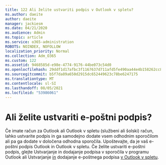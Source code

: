 ```yaml
---
title: 122 Ali želite ustvariti podpis v Outlook v spletu?
ms.author: daeite
author: daeite
manager: jackiesm
ms.date: 04/21/2020
ms.audience: Admin
ms.topic: article
ms.service: o365-administration
ROBOTS: NOINDEX, NOFOLLOW
localization_priority: Normal
ms.collection: Adm_O365
ms.custom: 122
ms.assetid: 9468585d-e98e-4774-9176-44be073c54d0
ms.openlocfilehash: 29ddf1d17afbc3f1167637d711afd5fe490aa44e4b158262cc891f0632c81c8c
ms.sourcegitcommit: b5f7da89a650d2915dc652449623c78be6247175
ms.translationtype: MT
ms.contentlocale: sl-SI
ms.lasthandoff: 08/05/2021
ms.locfileid: "53986061"
---
```

# <a name="need-to-create-an-email-signature"></a>Ali želite ustvariti e-poštni podpis?

Če imate račun za Outlook ali Outlook v spletu (službeni ali šolski) račun, lahko ustvarite podpis in ga samodejno dodate vsem odhodnim sporočilom ali pa ga dodate v določena odhodna sporočila. Upoštevajte, da je vaš e-poštni podpis Outlook in Outlook v spletu. Če želite ustvariti e-poštni podpis, glejte Ustvarjanje in dodajanje podpisa v sporočila v programu Outlook ali Ustvarjanje [in](https://support.office.com/article/8ee5d4f4-68fd-464a-a1c1-0e1c80bb27f2.aspx) dodajanje e-poštnega podpisa [v Outlook v spletu](https://support.office.com/article/5ff9dcfd-d3f1-447b-b2e9-39f91b074ea3.aspx).

